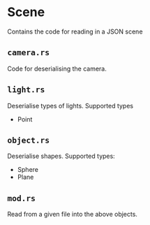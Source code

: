 # Scene

Contains the code for reading in a JSON scene 

## `camera.rs`

Code for deserialising the camera.

## `light.rs`

Deserialise types of lights. Supported types 

- Point

## `object.rs`

Deserialise shapes. Supported types:

- Sphere
- Plane

## `mod.rs`

Read from a given file into the above objects.
